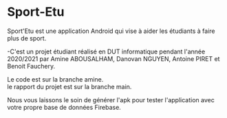 # Sport-Etu
Sport'Etu est une application Android qui vise à aider les étudiants à faire plus de sport.<br/>

-C'est un projet étudiant réalisé en DUT informatique pendant l'année 2020/2021 par Amine ABOUSALHAM, Danovan NGUYEN, Antoine PIRET et Benoit Fauchery.<br/>

Le code est sur la branche amine.<br/>
le rapport du projet est sur la branche main.<br/>

Nous vous laissons le soin de générer l'apk pour tester l'application avec votre propre base de données Firebase.



